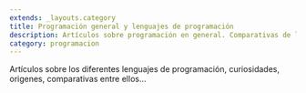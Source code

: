 ```yaml
---
extends: _layouts.category
title: Programación general y lenguajes de programación
description: Artículos sobre programación en general. Comparativas de lenguajes, rendimientos y opiniones sobre los diferentes lenguajes de programación.
category: programacion
---
```


Artículos sobre los diferentes lenguajes de programación, curiosidades, origenes, comparativas entre ellos...
